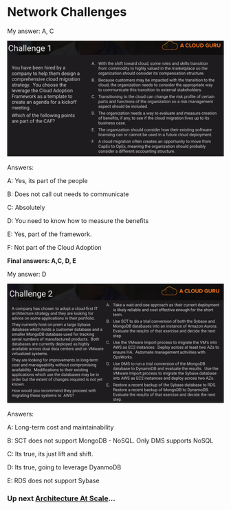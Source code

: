 # Network Challenges

My answer: A, C

![Network Challenge 1](../../assets/aws-migration-challenge-1.png)

Answers:

A: Yes, its part of the people

B: Does not call out needs to communicate

C: Absolutely

D: You need to know how to measure the benefits

E: Yes, part of the framework. 

F: Not part of the Cloud Adoption

**Final answers: A,C, D, E**

My answer: D

![Network Challenge 2](../../assets/aws-migration-challenge-2.png)

Answers:

A: Long-term cost and maintainability

B: SCT does not support MongoDB - NoSQL. Only DMS supports NoSQL

C: Its true, its just lift and shift.

D: Its true, going to leverage DyanmoDB

E: RDS does not support Sybase

### Up next [Architecture At Scale](../../architecture-at-scale/README.md)...

